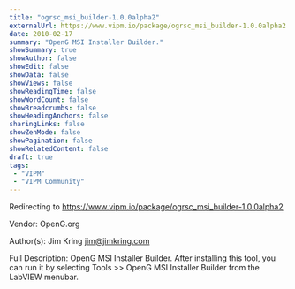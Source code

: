 ```yaml
---
title: "ogrsc_msi_builder-1.0.0alpha2"
externalUrl: https://www.vipm.io/package/ogrsc_msi_builder-1.0.0alpha2
date: 2010-02-17
summary: "OpenG MSI Installer Builder."
showSummary: true
showAuthor: false
showEdit: false
showData: false
showViews: false
showReadingTime: false
showWordCount: false
showBreadcrumbs: false
showHeadingAnchors: false
sharingLinks: false
showZenMode: false
showPagination: false
showRelatedContent: false
draft: true
tags:
 - "VIPM"
 - "VIPM Community"
---
```


Redirecting to https://www.vipm.io/package/ogrsc_msi_builder-1.0.0alpha2

Vendor: OpenG.org

Author(s): Jim Kring <jim@jimkring.com>
 
Full Description:
OpenG MSI Installer Builder.  After installing this tool, you can run it by selecting Tools >> OpenG MSI Installer Builder from the LabVIEW menubar.